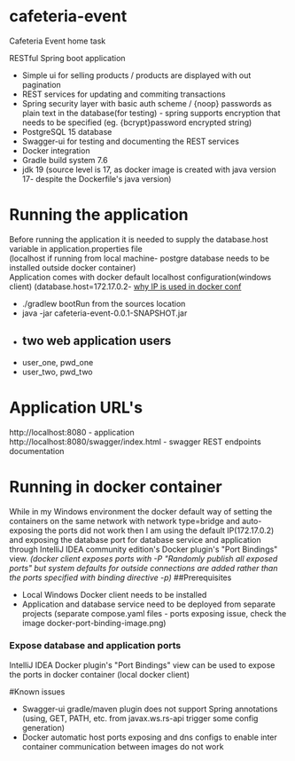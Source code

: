 # cafeteria-event
Cafeteria Event home task<br/>

RESTful Spring boot application<br/>
- Simple ui for selling products / products are displayed with out pagination<br/>
- REST services for updating and commiting transactions<br/>
- Spring security layer with basic auth scheme / {noop} passwords as plain text in the database(for testing) - 
spring supports encryption that needs to be specified (eg. {bcrypt}password encrypted string)
- PostgreSQL 15 database<br/>
- Swagger-ui for testing and documenting the REST services<br/>
- Docker integration
- Gradle build system 7.6
- jdk 19 (source level is 17, as docker image is created with java version 17- despite the Dockerfile's java version)

# Running the application<br/>
Before running the application it is needed to supply the database.host variable in application.properties file <br/>
(localhost if running from local machine- postgre database needs to be installed outside docker container) <br/>
Application comes with docker default localhost configuration(windows client) (database.host=172.17.0.2-  [why IP is used in docker conf](#Running-in-docker-container)<br/>
- ./gradlew bootRun from the sources location<br/>
- java -jar cafeteria-event-0.0.1-SNAPSHOT.jar<br/>
- ## two web application users
- user_one, pwd_one
- user_two, pwd_two
# Application URL's <br/>
http://localhost:8080 - application<br/>
http://localhost:8080/swagger/index.html - swagger REST endpoints documentation<br/>

# Running in docker container
While in my Windows environment the docker default way of setting the containers on the same network with network type=bridge and auto-exposing
the ports did not work then I am using the default IP(172.17.0.2) and exposing the database port for database service and application 
through IntelliJ IDEA community edition's Docker plugin's "Port Bindings" view.
*(docker client exposes ports with -P "Randomly publish all exposed ports" but system defaults for outside connections are added
rather than the ports specified with binding directive -p)*
##Prerequisites
- Local Windows Docker client needs to be installed
- Application and database service need to be deployed from separate projects (separate compose.yaml files - ports exposing issue, check the image docker-port-binding-image.png)
### Expose database and application ports
IntelliJ IDEA Docker plugin's "Port Bindings" view can be used to expose the ports in docker container (local docker client)

#Known issues
- Swagger-ui gradle/maven plugin does not support Spring annotations (using, GET, PATH, etc. from javax.ws.rs-api trigger some config generation)
- Docker automatic host ports exposing and dns configs to enable inter container communication between images do not work

